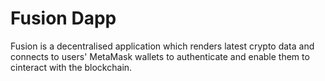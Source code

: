# Fusion Dapp

Fusion is a decentralised application which renders latest crypto data and connects to users' MetaMask wallets to authenticate and enable them to cinteract with the blockchain.